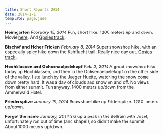 ```yaml
---
title: Short Reports 2014
date: 2014-1-1
template: page.jade
---
```


<b>Heimgarten</b>
<i>February 15, 2014</i>
Fun, short hike. 1200 meters up and down. Movie <a href="https://www.youtube.com/watch?v=qT3lh4dmPvM">here</a>. And
<a href="http://www.gpsies.com/map.do?fileId=mgtebkebtudmwzdp">Gpsies track</a>.

<b>Bischof and Hoher Fricken</b>
<i>February 8, 2014</i>
Super snowshoe hike, with an especially spicy hike down the Kuhflucht trail. Really nice day out.
<a href="http://www.gpsies.com/map.do?fileId=eyvbohufeczkwyke">Gpsies track</a>.

<b>Hochblassen and Ochsenaelpelekopf</b>
<i>Feb. 2, 2014</i>
A great snowshoe hike today up Hochblassen, and then to the Ochsenaelpelekopf on the other side of the valley. I ate lunch by the Jaeger Huette, watching the snow come down pretty hard. It was a day of clouds and snow on and off. No views from either summit. Fun anyway. 1400 meters up/down from the Ammerwald Hotel.

<b>Friederspitze</b>
<i>January 18, 2014</i>
Snowshoe hike up Friderspitze. 1250 meters up/down.

<b>Forgot the name</b>
<i>January, 2014</i>
Ski up a peak in the Sellrain with Josef, unfortunately ran out of time (and shape!), so didn't make the summit. About 1000 meters up/down.
                                                                                    
